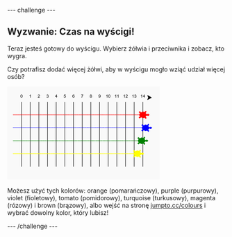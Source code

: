 --- challenge ---

## Wyzwanie: Czas na wyścigi!

Teraz jesteś gotowy do wyścigu. Wybierz żółwia i przeciwnika i zobacz, kto wygra.

Czy potrafisz dodać więcej żółwi, aby w wyścigu mogło wziąć udział więcej osób?

![screenshot](images/race-more.png)

Możesz użyć tych kolorów: orange (pomarańczowy), purple (purpurowy), violet (fioletowy), tomato (pomidorowy), turquoise (turkusowy), magenta (rózowy) i brown (brązowy), albo wejść na stronę [jumpto.cc/colours](http://jumpto.cc/colours) i wybrać dowolny kolor, który lubisz!

--- /challenge ---
